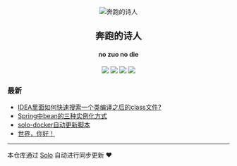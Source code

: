 <p align="center"><img alt="奔跑的诗人" src="https://www.murmur.xyz/skins/solo-nexmoe/images/favicon.jpg"></p><h2 align="center">
奔跑的诗人
</h2>

<h4 align="center">no zuo no die</h4>
<p align="center"><a title="奔跑的诗人" target="_blank" href="https://github.com/niuqi0223/solo-blog"><img src="https://img.shields.io/github/last-commit/niuqi0223/solo-blog.svg?style=flat-square&color=FF9900"></a>
<a title="GitHub repo size in bytes" target="_blank" href="https://github.com/niuqi0223/solo-blog"><img src="https://img.shields.io/github/repo-size/niuqi0223/solo-blog.svg?style=flat-square"></a>
<a title="Solo Version" target="_blank" href="https://github.com/88250/solo/releases"><img src="https://img.shields.io/badge/solo-3.6.7-f1e05a.svg?style=flat-square&color=blueviolet"></a>
<a title="Hits" target="_blank" href="https://github.com/88250/hits"><img src="https://hits.b3log.org/niuqi0223/solo-blog.svg"></a></p>

### 最新

* [IDEA里面如何快速搜索一个类编译之后的class文件?](https://www.murmur.xyz/articles/2019/12/09/1575872504181.html)
* [Spring中bean的三种实例化方式](https://www.murmur.xyz/articles/2019/11/29/1575019226584.html)
* [solo-docker自动更新脚本](https://www.murmur.xyz/articles/2019/11/26/1574749030345.html)
* [世界，你好！](https://www.murmur.xyz/hello-solo)



---

本仓库通过 [Solo](https://github.com/88250/solo) 自动进行同步更新 ❤️ 